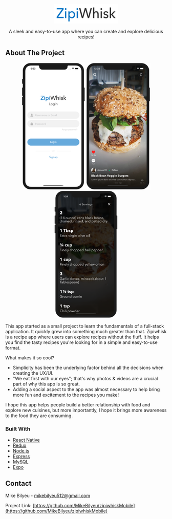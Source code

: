 <!-- PROJECT LOGO -->
<br />
<div align="center">
 <a href="https://github.com/MikeBilyeu/zipiwhiskMobile">
    <img src="assets/zipiwhisk.png" alt="Zipiwhisk" width="200" height="60">
  </a>
  <p align="center">
  A sleek and easy-to-use app where you can create and explore delicious recipes!  
  </p>
</div>

<!-- ABOUT THE PROJECT -->

## About The Project

<div  align="center">
<img src="assets/auth-screenshot.png" alt="recipe-screen" width="200"/>
<img src="assets/recipe-screenshot.png" alt="recipe-screen" width="200"/>
<img src="assets/ingredients-screenshot.png" alt="search-screen" width="200"/>
</div>

This app started as a small project to learn the fundamentals of a full-stack application. It quickly grew into something much greater than that. Zipiwhisk is a recipe app where users can explore recipes without the fluff. It helps you find the tasty recipes you're looking for in a simple and easy-to-use format.

What makes it so cool?

- Simplicity has been the underlying factor behind all the decisions when creating the UX/UI.
- "We eat first with our eyes"; that's why photos & videos are a crucial part of why this app is so great.
- Adding a social aspect to the app was almost necessary to help bring more fun and excitement to the recipes you make!

I hope this app helps people build a better relationship with food and explore new cuisines, but more importantly, I hope it brings more awareness to the food they are consuming.

### Built With

- [React Native](https://reactnative.dev/)
- [Redux](https://redux.js.org/)
- [Node.js](https://nodejs.org/)
- [Express](https://expressjs.com/)
- [MySQL](https://www.mysql.com/)
- [Expo](https://docs.expo.dev/)

<!-- CONTACT -->

## Contact

Mike Bilyeu - mikebilyeu512@gmail.com

Project Link: [https://github.com/MikeBilyeu/zipiwhiskMobile](https://github.com/MikeBilyeu/zipiwhiskMobile)
